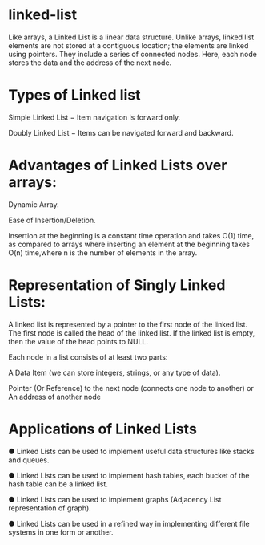 # linked-list
Like arrays, a Linked List is a linear data structure. Unlike arrays, linked list elements are not stored at a contiguous location; the elements are linked using pointers. They include a series of connected nodes. Here, each node stores the data and the address of the next node.
# Types of Linked list
Simple Linked List − Item navigation is forward only.

Doubly Linked List − Items can be navigated forward and backward.
# Advantages of Linked Lists over arrays:
Dynamic Array.

Ease of Insertion/Deletion.

Insertion at the beginning is a constant time operation and takes O(1) time, as compared to arrays where inserting an element at the beginning takes O(n) time,where n is the number of elements in the array.

# Representation of Singly Linked Lists:
A linked list is represented by a pointer to the first node of the linked list. The first node is called the head of the linked list. If the linked list is empty, then the value of the head points to NULL.

Each node in a list consists of at least two parts:

A Data Item (we can store integers, strings, or any type of data).

Pointer (Or Reference) to the next node (connects one node to another) or An address of another node

# Applications of Linked Lists
● Linked Lists can be used to implement useful data structures like stacks and queues.

● Linked Lists can be used to implement hash tables, each bucket of the hash table can be a linked list.

● Linked Lists can be used to implement graphs (Adjacency List representation of graph).

● Linked Lists can be used in a refined way in implementing different file systems in one form or another.
